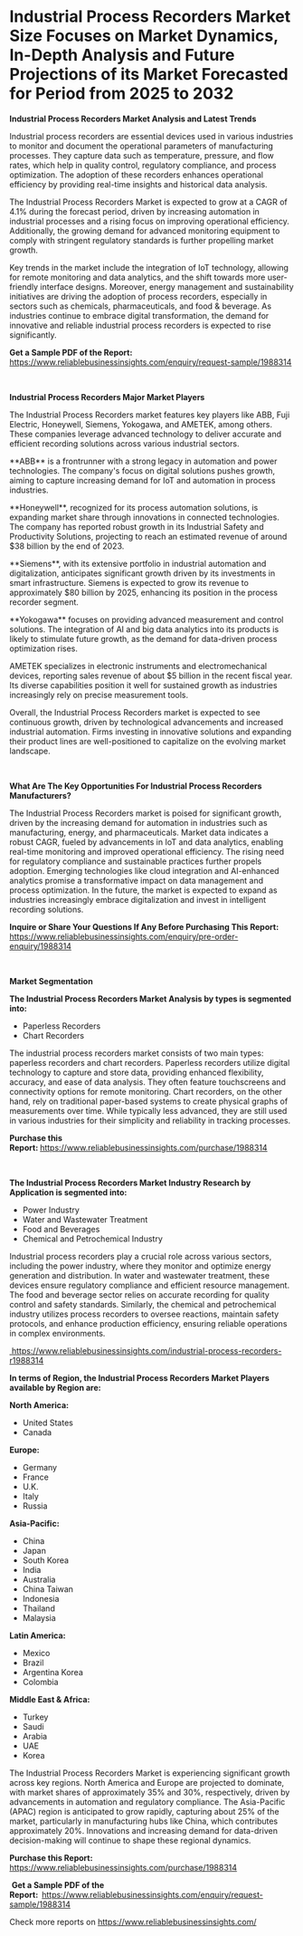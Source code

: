 <p><h1>Industrial Process Recorders Market Size Focuses on Market Dynamics, In-Depth Analysis and Future Projections of its Market Forecasted for Period from 2025 to 2032</h1></p><p><strong>Industrial Process Recorders Market Analysis and Latest Trends</strong></p>
<p><p>Industrial process recorders are essential devices used in various industries to monitor and document the operational parameters of manufacturing processes. They capture data such as temperature, pressure, and flow rates, which help in quality control, regulatory compliance, and process optimization. The adoption of these recorders enhances operational efficiency by providing real-time insights and historical data analysis.</p><p>The Industrial Process Recorders Market is expected to grow at a CAGR of 4.1% during the forecast period, driven by increasing automation in industrial processes and a rising focus on improving operational efficiency. Additionally, the growing demand for advanced monitoring equipment to comply with stringent regulatory standards is further propelling market growth. </p><p>Key trends in the market include the integration of IoT technology, allowing for remote monitoring and data analytics, and the shift towards more user-friendly interface designs. Moreover, energy management and sustainability initiatives are driving the adoption of process recorders, especially in sectors such as chemicals, pharmaceuticals, and food & beverage. As industries continue to embrace digital transformation, the demand for innovative and reliable industrial process recorders is expected to rise significantly.</p></p>
<p><strong>Get a Sample PDF of the Report:&nbsp;</strong> <a href="https://www.reliablebusinessinsights.com/enquiry/request-sample/1988314?utm_campaign=2220&utm_medium=2&utm_source=Github&utm_content=ia&utm_term=13022025&utm_id=industrial-process-recorders">https://www.reliablebusinessinsights.com/enquiry/request-sample/1988314</a></p>
<p>&nbsp;</p>
<p><strong>Industrial Process Recorders Major Market Players</strong></p>
<p><p>The Industrial Process Recorders market features key players like ABB, Fuji Electric, Honeywell, Siemens, Yokogawa, and AMETEK, among others. These companies leverage advanced technology to deliver accurate and efficient recording solutions across various industrial sectors.</p><p>**ABB** is a frontrunner with a strong legacy in automation and power technologies. The company's focus on digital solutions pushes growth, aiming to capture increasing demand for IoT and automation in process industries.</p><p>**Honeywell**, recognized for its process automation solutions, is expanding market share through innovations in connected technologies. The company has reported robust growth in its Industrial Safety and Productivity Solutions, projecting to reach an estimated revenue of around $38 billion by the end of 2023.</p><p>**Siemens**, with its extensive portfolio in industrial automation and digitalization, anticipates significant growth driven by its investments in smart infrastructure. Siemens is expected to grow its revenue to approximately $80 billion by 2025, enhancing its position in the process recorder segment.</p><p>**Yokogawa** focuses on providing advanced measurement and control solutions. The integration of AI and big data analytics into its products is likely to stimulate future growth, as the demand for data-driven process optimization rises.</p><p>AMETEK specializes in electronic instruments and electromechanical devices, reporting sales revenue of about $5 billion in the recent fiscal year. Its diverse capabilities position it well for sustained growth as industries increasingly rely on precise measurement tools.</p><p>Overall, the Industrial Process Recorders market is expected to see continuous growth, driven by technological advancements and increased industrial automation. Firms investing in innovative solutions and expanding their product lines are well-positioned to capitalize on the evolving market landscape.</p></p>
<p>&nbsp;</p>
<p><strong>What Are The Key Opportunities For Industrial Process Recorders Manufacturers?</strong></p>
<p><p>The Industrial Process Recorders market is poised for significant growth, driven by the increasing demand for automation in industries such as manufacturing, energy, and pharmaceuticals. Market data indicates a robust CAGR, fueled by advancements in IoT and data analytics, enabling real-time monitoring and improved operational efficiency. The rising need for regulatory compliance and sustainable practices further propels adoption. Emerging technologies like cloud integration and AI-enhanced analytics promise a transformative impact on data management and process optimization. In the future, the market is expected to expand as industries increasingly embrace digitalization and invest in intelligent recording solutions.</p></p>
<p><strong>Inquire or Share Your Questions If Any Before Purchasing This Report:</strong> <a href="https://www.reliablebusinessinsights.com/enquiry/pre-order-enquiry/1988314?utm_campaign=2220&utm_medium=2&utm_source=Github&utm_content=ia&utm_term=13022025&utm_id=industrial-process-recorders">https://www.reliablebusinessinsights.com/enquiry/pre-order-enquiry/1988314</a></p>
<p>&nbsp;</p>
<p><strong>Market Segmentation</strong></p>
<p><strong>The Industrial Process Recorders Market Analysis by types is segmented into:</strong></p>
<p><ul><li>Paperless Recorders</li><li>Chart Recorders</li></ul></p>
<p><p>The industrial process recorders market consists of two main types: paperless recorders and chart recorders. Paperless recorders utilize digital technology to capture and store data, providing enhanced flexibility, accuracy, and ease of data analysis. They often feature touchscreens and connectivity options for remote monitoring. Chart recorders, on the other hand, rely on traditional paper-based systems to create physical graphs of measurements over time. While typically less advanced, they are still used in various industries for their simplicity and reliability in tracking processes.</p></p>
<p><strong>Purchase this Report:&nbsp;</strong><a href="https://www.reliablebusinessinsights.com/purchase/1988314?utm_campaign=2220&utm_medium=2&utm_source=Github&utm_content=ia&utm_term=13022025&utm_id=industrial-process-recorders">https://www.reliablebusinessinsights.com/purchase/1988314</a></p>
<p>&nbsp;</p>
<p><strong>The Industrial Process Recorders Market Industry Research by Application is segmented into:</strong></p>
<p><ul><li>Power Industry</li><li>Water and Wastewater Treatment</li><li>Food and Beverages</li><li>Chemical and Petrochemical Industry</li></ul></p>
<p><p>Industrial process recorders play a crucial role across various sectors, including the power industry, where they monitor and optimize energy generation and distribution. In water and wastewater treatment, these devices ensure regulatory compliance and efficient resource management. The food and beverage sector relies on accurate recording for quality control and safety standards. Similarly, the chemical and petrochemical industry utilizes process recorders to oversee reactions, maintain safety protocols, and enhance production efficiency, ensuring reliable operations in complex environments.</p></p>
<p><a href="https://www.reliablebusinessinsights.com/industrial-process-recorders-r1988314?utm_campaign=2220&utm_medium=2&utm_source=Github&utm_content=ia&utm_term=13022025&utm_id=industrial-process-recorders">&nbsp;https://www.reliablebusinessinsights.com/industrial-process-recorders-r1988314</a></p>
<p><strong>In terms of Region, the Industrial Process Recorders Market Players available by Region are:</strong></p>
<p>
    <p> <strong> North America: </strong>
        <ul>
            <li>United States</li>
            <li>Canada</li>
        </ul>
        </p> 
    <p> <strong> Europe: </strong>
        <ul>
            <li>Germany</li>
            <li>France</li>
            <li>U.K.</li>
            <li>Italy</li>
            <li>Russia</li>
        </ul>
        </p> 
    <p> <strong> Asia-Pacific: </strong>
        <ul>
            <li>China</li>
            <li>Japan</li>
            <li>South Korea</li>
            <li>India</li>
            <li>Australia</li>
            <li>China Taiwan</li>
            <li>Indonesia</li>
            <li>Thailand</li>
            <li>Malaysia</li>
        </ul>
        </p> 
    <p> <strong> Latin America: </strong>
        <ul>
            <li>Mexico</li>
            <li>Brazil</li>
            <li>Argentina Korea</li>
            <li>Colombia</li>
        </ul>
        </p> 
    <p> <strong> Middle East & Africa: </strong>
        <ul>
            <li>Turkey</li>
            <li>Saudi</li>
            <li>Arabia</li>
            <li>UAE</li>
            <li>Korea</li>
        </ul>
    </p>
    </p>
<p><p>The Industrial Process Recorders Market is experiencing significant growth across key regions. North America and Europe are projected to dominate, with market shares of approximately 35% and 30%, respectively, driven by advancements in automation and regulatory compliance. The Asia-Pacific (APAC) region is anticipated to grow rapidly, capturing about 25% of the market, particularly in manufacturing hubs like China, which contributes approximately 20%. Innovations and increasing demand for data-driven decision-making will continue to shape these regional dynamics.</p></p>
<p><strong>Purchase this Report: </strong><a href="https://www.reliablebusinessinsights.com/purchase/1988314?utm_campaign=2220&utm_medium=2&utm_source=Github&utm_content=ia&utm_term=13022025&utm_id=industrial-process-recorders">https://www.reliablebusinessinsights.com/purchase/1988314</a></p>
<p>&nbsp;<strong>Get a Sample PDF of the Report:&nbsp;&nbsp;</strong><a href="https://www.reliablebusinessinsights.com/enquiry/request-sample/1988314?utm_campaign=2220&utm_medium=2&utm_source=Github&utm_content=ia&utm_term=13022025&utm_id=industrial-process-recorders">https://www.reliablebusinessinsights.com/enquiry/request-sample/1988314</a></p>
<p><strong></strong></p>
<p>Check more reports on <a href="https://www.reliablebusinessinsights.com/?utm_campaign=2220&utm_medium=2&utm_source=Github&utm_content=ia&utm_term=13022025&utm_id=industrial-process-recorders">https://www.reliablebusinessinsights.com/</a></p>